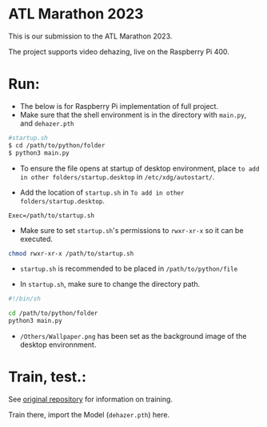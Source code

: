 # ATL Marathon 2023
This is our submission to the ATL Marathon 2023.

The project supports video dehazing, live on the Raspberry Pi 400.

# Run:
* The below is for Raspberry Pi implementation of full project.
* Make sure that the shell environment is in the directory with `main.py`, and `dehazer.pth`
```sh
#startup.sh
$ cd /path/to/python/folder
$ python3 main.py 
```

* To ensure the file opens at startup of desktop environment, place `to add in other folders/startup.desktop` in `/etc/xdg/autostart/`.

* Add the location of `startup.sh` in `To add in other folders/startup.desktop`.
```.desktop
Exec=/path/to/startup.sh
```

* Make sure to set `startup.sh`'s permissions to `rwxr-xr-x` so it can be executed. 
```sh
chmod rwxr-xr-x /path/to/startup.sh
```

* `startup.sh` is recommended to be placed in `/path/to/python/file`

* In `startup.sh`, make sure to change the directory path.
```sh
#!/bin/sh

cd /path/to/python/folder
python3 main.py
```

* `/Others/Wallpaper.png` has been set as the background image of the desktop environnment.

# Train, test.:
See [original repository](https://github.com/MayankSingal/PyTorch-Image-Dehazing) for information on training.

Train there, import the Model (`dehazer.pth`) here.

